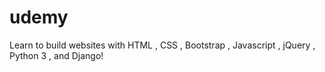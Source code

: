 # udemy
Learn to build websites with HTML , CSS , Bootstrap , Javascript , jQuery , Python 3 , and Django!
